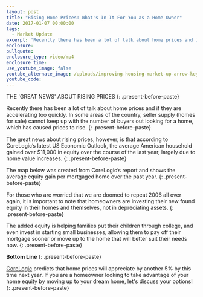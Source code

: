 ```yaml
---
layout: post
title: "Rising Home Prices: What's In It For You as a Home Owner"
date: 2017-01-07 00:00:00
tags:
  - Market Update
excerpt: 'Recently there has been a lot of talk about home prices and if they are accelerating too quickly. In some areas of the country, seller supply (homes for sale) cannot keep up with the number of buyers out looking for a home, which has caused prices to rise.'
enclosure:
pullquote:
enclosure_type: video/mp4
enclosure_time:
use_youtube_image: false
youtube_alternate_image: /uploads/improving-housing-market-up-arrow-keyimage.jpg
youtube_code:
---
```



THE 'GREAT NEWS' ABOUT RISING PRICES
{: .present-before-paste}

Recently there has been a lot of talk about home prices and if they are accelerating too quickly. In some areas of the country, seller supply (homes for sale) cannot keep up with the number of buyers out looking for a home, which has caused prices to rise.
{: .present-before-paste}

The great news about rising prices, however, is that according to CoreLogic’s latest US Economic Outlook, the average American household gained over $11,000 in equity over the course of the last year, largely due to home value increases.
{: .present-before-paste}

The map below was created from CoreLogic’s report and shows the average equity gain per mortgaged home over the past year.
{: .present-before-paste}

For those who are worried that we are doomed to repeat 2006 all over again, it is important to note that homeowners are investing their new found equity in their homes and themselves, not in depreciating assets.
{: .present-before-paste}

The added equity is helping families put their children through college, and even invest in starting small businesses, allowing them to pay off their mortgage sooner or move up to the home that will better suit their needs now.
{: .present-before-paste}

**Bottom Line**
{: .present-before-paste}

[CoreLogic](http://www.corelogic.com/search.aspx?q=rising%20home%20prices%202017&amp;start=1) predicts that home prices will appreciate by another 5% by this time next year. If you are a homeowner looking to take advantage of your home equity by moving up to your dream home, let's discuss your options!
{: .present-before-paste}